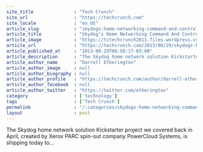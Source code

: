 ```yaml
---
site_title               : "Tech Crunch"
site_url                 : "https://techcrunch.com"
site_locale              : "en_US"
article_slug             : "skydogs-home-networking-command-and-control-router-and-platform-ships-to-backers-on-sale-in-october"
article_title            : "Skydog’s Home Networking Command And Control Router And Platform Ships To Backers, On Sale In October"
article_image            : "https://tctechcrunch2011.files.wordpress.com/2013/08/skydog-closeup.jpg?w=764&h=400&crop=1"
article_url              : "https://techcrunch.com/2013/08/29/skydogs-home-networking-command-and-control-router-and-platform-ships-to-backers-on-sale-in-october/"
article_published_at     : "2013-08-29T06:58:17-03:00"
article_description      : "The Skydog home network solution Kickstarter project we covered back in April, created by Xerox PARC spin-out company PowerCloud Systems, is shipping today to..."
article_author_name      : "Darrell Etherington"
article_author_image     : null
article_author_biography : null
article_author_profile   : "https://techcrunch.com/author/darrell-etherington/"
article_author_facebook  : null
article_author_twitter   : "https://twitter.com/etherington"
category                 : ['technology']
tags                     : ['Tech Crunch']
permalink                : "/:categories/skydogs-home-networking-command-and-control-router-and-platform-ships-to-backers-on-sale-in-october/"
layout                   : post
---
```


The Skydog home network solution Kickstarter project we covered back in April, created by Xerox PARC spin-out company PowerCloud Systems, is shipping today to...
